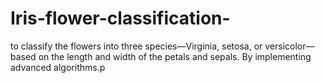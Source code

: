 # Iris-flower-classification-
to classify the flowers into three species—Virginia, setosa, or versicolor—based on the length and width of the petals and sepals. By implementing advanced algorithms.p
